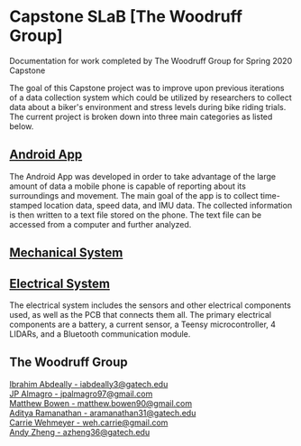 # Capstone SLaB [The Woodruff Group]
Documentation for work completed by The Woodruff Group for Spring 2020 Capstone

The goal of this Capstone project was to improve upon previous iterations of a data collection system which could be utilized by 
researchers to collect data about a biker's environment and stress levels during bike riding trials. The current project is broken down into three main categories as listed below.

## [Android App](Android%20App)
The Android App was developed in order to take advantage of the large amount of data a mobile phone is capable of reporting about its surroundings and movement. The main goal of the app is to collect time-stamped location data, speed data, and IMU data. The collected information is then written to a text file stored on the phone. The text file can be accessed from a computer and further analyzed.

## [Mechanical System](Mechanical%20System)

## [Electrical System](Electrical%20System)
The electrical system includes the sensors and other electrical components used, as well as the PCB that connects them all. The primary electrical components are a battery, a current sensor, a Teensy microcontroller, 4 LIDARs, and a Bluetooth communication module.

## The Woodruff Group
[Ibrahim Abdeally - iabdeally3@gatech.edu](mailto:iabdeally3@gatech.edu)  
[JP Almagro - jpalmagro97@gmail.com](mailto:jpalmagro97@gmail.com)  
[Matthew Bowen - matthew.bowen90@gmail.com](mailto:matthew.bowen90@gmail.com)  
[Aditya Ramanathan - aramanathan31@gatech.edu](mailto:aramanathan31@gatech.edu)  
[Carrie Wehmeyer - weh.carrie@gmail.com](mailto:weh.carrie@gmail.com)  
[Andy Zheng - azheng36@gatech.edu](mailto:azheng36@gatech.edu)  
